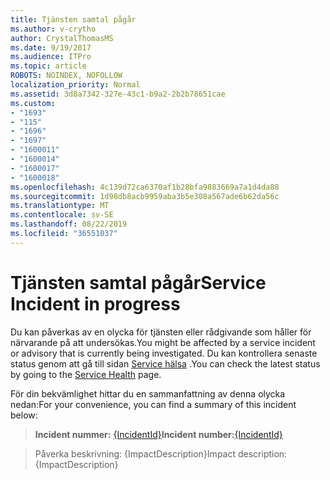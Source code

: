 ```yaml
---
title: Tjänsten samtal pågår
ms.author: v-crytho
author: CrystalThomasMS
ms.date: 9/19/2017
ms.audience: ITPro
ms.topic: article
ROBOTS: NOINDEX, NOFOLLOW
localization_priority: Normal
ms.assetid: 3d8a7342-327e-43c1-b9a2-2b2b78651cae
ms.custom:
- "1693"
- "115"
- "1696"
- "1697"
- "1600011"
- "1600014"
- "1600017"
- "1600018"
ms.openlocfilehash: 4c139d72ca6370af1b28bfa9883669a7a1d4da88
ms.sourcegitcommit: 1d98db8acb9959aba3b5e308a567ade6b62da56c
ms.translationtype: MT
ms.contentlocale: sv-SE
ms.lasthandoff: 08/22/2019
ms.locfileid: "36551037"
---
```

# <a name="service-incident-in-progress"></a><span data-ttu-id="f054c-102">Tjänsten samtal pågår</span><span class="sxs-lookup"><span data-stu-id="f054c-102">Service Incident in progress</span></span>

<span data-ttu-id="f054c-103">Du kan påverkas av en olycka för tjänsten eller rådgivande som håller för närvarande på att undersökas.</span><span class="sxs-lookup"><span data-stu-id="f054c-103">You might be affected by a service incident or advisory that is currently being investigated.</span></span> <span data-ttu-id="f054c-104">Du kan kontrollera senaste status genom att gå till sidan [Service hälsa](https://admin.microsoft.com/adminportal/home#/servicehealth) .</span><span class="sxs-lookup"><span data-stu-id="f054c-104">You can check the latest status by going to the [Service Health](https://admin.microsoft.com/adminportal/home#/servicehealth) page.</span></span>
  
<span data-ttu-id="f054c-105">För din bekvämlighet hittar du en sammanfattning av denna olycka nedan:</span><span class="sxs-lookup"><span data-stu-id="f054c-105">For your convenience, you can find a summary of this incident below:</span></span>
  
> <span data-ttu-id="f054c-106">**Incident nummer:** [{IncidentId}](https://admin.microsoft.com/adminportal/home#/servicehealth)</span><span class="sxs-lookup"><span data-stu-id="f054c-106">**Incident number:**[{IncidentId}](https://admin.microsoft.com/adminportal/home#/servicehealth)</span></span>
 
> <span data-ttu-id="f054c-107">Påverka beskrivning: {ImpactDescription}</span><span class="sxs-lookup"><span data-stu-id="f054c-107">Impact description: {ImpactDescription}</span></span>
